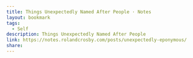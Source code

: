 ```yaml
---
title: Things Unexpectedly Named After People · Notes
layout: bookmark
tags:
  - Self
description: Things Unexpectedly Named After People
link: https://notes.rolandcrosby.com/posts/unexpectedly-eponymous/
share:
---
```


